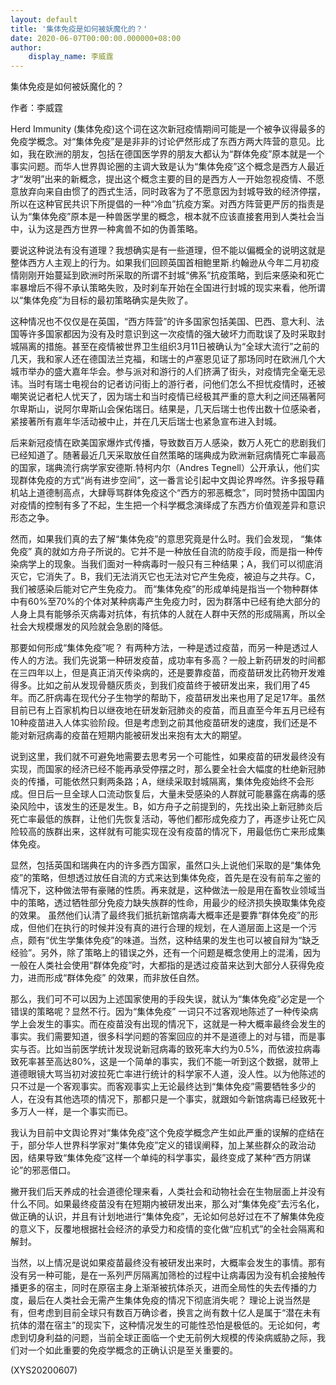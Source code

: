 ```yaml
---
layout: default
title: '集体免疫是如何被妖魔化的？'
date: 2020-06-07T00:00:00.000000+08:00
author:
    display_name: 李威霆
---
```


集体免疫是如何被妖魔化的？

作者：李威霆

Herd Immunity (集体免疫)这个词在这次新冠疫情期间可能是一个被争议得最多的免疫学概念。对“集体免疫”是是非非的讨论俨然形成了东西方两大阵营的意见。比如，我在欧洲的朋友，包括在德国医学界的朋友大都认为“群体免疫”原本就是一个事实问题。而华人世界舆论圈的主调大致是认为“集体免疫”这个概念是西方人最近才“发明”出来的新概念，提出这个概念主要的目的是西方人一开始忽视疫情、不愿意放弃向来自由惯了的西式生活，同时政客为了不愿意因为封城导致的经济停摆，所以在这种官民共识下所提倡的一种“冷血”抗疫方案。对西方阵营更严厉的指责是认为“集体免疫”原本是一种兽医学里的概念，根本就不应该直接套用到人类社会当中，认为这是西方世界一种禽兽不如的伪善策略。

要说这种说法有没有道理？我想确实是有一些道理，但不能以偏概全的说明这就是整体西方人主观上的行为。如果我们回顾英国首相鲍里斯.约翰逊从今年二月初疫情刚刚开始蔓延到欧洲时所采取的所谓不封城“佛系”抗疫策略，到后来感染和死亡率暴增后不得不承认策略失败，及时刹车开始在全国进行封城的现实来看，他所谓以“集体免疫”为目标的最初策略确实是失败了。

这种情况也不仅仅是在英国，“西方阵营”的许多国家包括美国、巴西、意大利、法国等许多国家都因为没有及时意识到这一次疫情的强大破坏力而耽误了及时采取封城隔离的措施。甚至在疫情被世界卫生组织3月11日被确认为“全球大流行”之前的几天，我和家人还在德国法兰克福，和瑞士的卢塞恩见证了那场同时在欧洲几个大城市举办的盛大嘉年华会。参与派对和游行的人们挤满了街头，对疫情完全毫无忌讳。当时有瑞士电视台的记者访问街上的游行者，问他们怎么不担忧疫情时，还被嘲笑说记者杞人忧天了，因为瑞士和当时疫情已经极其严重的意大利之间还隔著阿尔卑斯山，说阿尔卑斯山会保佑瑞日。结果是，几天后瑞士也传出数十位感染者，紧接著所有嘉年华活动被中止，并在几天后瑞士也紧急宣布进入封城。

后来新冠疫情在欧美国家爆炸式传播，导致数百万人感染，数万人死亡的悲剧我们已经知道了。随著最近几天采取放任自然策略的瑞典成为欧洲新冠病情死亡率最高的国家，瑞典流行病学家安德斯.特柯内尔（Andres Tegnell）公开承认，他们实现群体免疫的方式“尚有进步空间”，这一番言论引起中文舆论界哗然。许多报导藉机站上道德制高点，大肆辱骂群体免疫这个“西方的邪恶概念”，同时赞扬中国国内对疫情的控制有多了不起，生生把一个科学概念演绎成了东西方价值观差异和意识形态之争。

然而，如果我们真的去了解“集体免疫”的意思究竟是什么时。我们会发现， “集体免疫” 真的就如方舟子所说的。它并不是一种放任自流的防疫手段，而是指一种传染病学上的现象。当我们面对一种病毒时一般只有三种结果；A，我们可以彻底消灭它，它消失了。B，我们无法消灭它也无法对它产生免疫，被迫与之共存。C，我们被感染后能对它产生免疫力。 而“集体免疫”的形成单纯是指当一个物种群体中有60%至70%的个体对某种病毒产生免疫力时，因为群落中已经有绝大部分的人身上具有能够杀灭病毒对抗体，有抗体的人就在人群中天然的形成隔离，所以全社会大规模爆发的风险就会急剧的降低。

那要如何形成“集体免疫”呢？ 有两种方法，一种是透过疫苗，而另一种是透过人传人的方法。我们先说第一种研发疫苗，成功率有多高？一般上新药研发的时间都在三四年以上，但是真正消灭传染病的，还是要靠疫苗，而疫苗研发比药物开发难得多。比如之前从发现骨髓灰质炎，到我们疫苗终于被研发出来，我们用了45年。而乙肝病毒在现代分子生物学的帮助下，疫苗研发出来也用了足足17年。虽然目前已有上百家机构日以继夜地在研发新冠肺炎的疫苗，而且直至今年五月已经有10种疫苗进入人体实验阶段。但是考虑到之前其他疫苗研发的速度，我们还是不能对新冠病毒的疫苗在短期内能被研发出来抱有太大的期望。

说到这里，我们就不可避免地需要去思考另一个可能性，如果疫苗的研发最终没有实现，而国家的经济已经不能再承受停摆之时，那么要全社会大幅度的杜绝新冠肺炎的传播，可能依然只剩两条路；A，继续采取封城隔离，集体免疫始终不会形成。但日后一旦全球人口流动恢复后，大量未受感染的人群就可能暴露在病毒的感染风险中，该发生的还是发生。B，如方舟子之前提到的，先找出染上新冠肺炎后死亡率最低的族群，让他们先恢复活动，等他们都形成免疫力了，再逐步让死亡风险较高的族群出来，这样就有可能实现在没有疫苗的情况下，用最低伤亡来形成集体免疫。

显然，包括英国和瑞典在内的许多西方国家，虽然口头上说他们采取的是“集体免疫”的策略，但想透过放任自流的方式来达到集体免疫，首先是在没有前车之鉴的情况下，这种做法带有豪赌的性质。再来就是，这种做法一般是用在畜牧业领域当中的策略，透过牺牲部分免疫力缺失族群的性命，用最少的经济损失换取集体免疫的效果。 虽然他们认清了最终我们抵抗新馆病毒大概率还是要靠“群体免疫”的形成，但他们在执行的时候并没有真的进行合理的规划，在人道层面上这是一个污点，颇有“优生学集体免疫”的味道。当然，这种结果的发生也可以被自辩为“缺乏经验”。另外，除了策略上的错误之外，还有一个问题是概念使用上的混淆，因为一般在人类社会使用“群体免疫”时，大都指的是透过疫苗来达到大部分人获得免疫力，进而形成“群体免疫” 的效果，而非放任自然。

那么，我们可不可以因为上述国家使用的手段失误，就认为“集体免疫”必定是一个错误的策略呢？显然不行。因为“集体免疫” 一词只不过客观地陈述了一种传染病学上会发生的事实。而在疫苗没有出现的情况下，这就是一种大概率最终会发生的事实。我们需要知道，很多科学问题的答案回应的并不是道德上的对与错，而是事实与否。比如当前医学统计发现说新冠病毒的致死率大约为0.5%，而依波拉病毒致死率甚至高达80%，这是一个简单的事实，我们不能一听到这个数据，就带上道德眼镜大骂当初对波拉死亡率进行统计的科学家不人道，没人性。以为他陈述的只不过是一个客观事实。而客观事实上无论最终达到“集体免疫”需要牺牲多少的人，在没有其他选项的情况下，那都只是一个事实，就跟如今新馆病毒已经致死十多万人一样，是一个事实而已。

我认为目前中文舆论界对“集体免疫”这个免疫学概念产生如此严重的误解的症结在于，部分华人世界科学家对“集体免疫”定义的错误阐释，加上某些群众的政治动因，结果导致“集体免疫”这样一个单纯的科学事实，最终变成了某种“西方阴谋论”的邪恶借口。

撇开我们后天养成的社会道德伦理来看，人类社会和动物社会在生物层面上并没有什么不同。如果最终疫苗没有在短期内被研发出来，那么对“集体免疫”去污名化，做正确的认识，并且有计划地进行“集体免疫”，无论如何总好过在不了解集体免疫的意义下，反覆地根据社会经济的承受力和疫情的变化做“应机式”的全社会隔离和解封。

当然，以上情况是说如果疫苗最终没有被研发出来时，大概率会发生的事情。那有没有另一种可能，是在一系列严厉隔离加筛检的过程中让病毒因为没有机会接触传播更多的宿主，同时在原宿主身上渐渐被抗体杀灭，进而全局性的失去传播的力度，最后在人类社会无需产生集体免疫的情况下彻底消失呢？ 理论上说当然是有，但考虑到目前全球只有数百万确诊者，换言之尚有数十亿人是属于“潜在未有抗体的潜在宿主”的现实下，这种情况发生的可能性恐怕是极低的。无论如何，考虑到切身利益的问题，当前全球正面临一个史无前例大规模的传染病威胁之际，我们对一个如此重要的免疫学概念的正确认识是至关重要的。

(XYS20200607)

